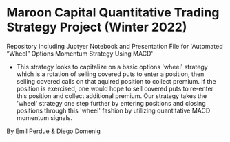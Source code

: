 # Maroon Capital Quantitative Trading Strategy Project (Winter 2022)

Repository including Juptyer Notebook and Presentation File for 'Automated “Wheel” Options Momentum Strategy Using MACD'

- This strategy looks to capitalize on a basic options 'wheel' strategy which is a rotation of selling covered puts to enter a position, then selling covered calls on that aquired position to collect premium. If the position is exercised, one would hope to sell covered puts to re-enter this position and collect additional premium. Our strategy takes the 'wheel' strategy one step further by entering positions and closing positions through this 'wheel' fashion by utilizing quantitative MACD momentum signals.

By Emil Perdue & Diego Domenig
